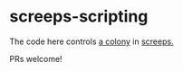 # screeps-scripting

The code here controls [a colony](https://screeps.com/a/#!/profile/EdwanVi) in [screeps.](https://screeps.com)

PRs welcome!

